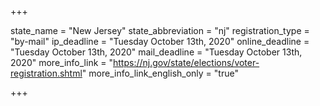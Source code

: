 +++

state_name = "New Jersey"
state_abbreviation = "nj"
registration_type = "by-mail"
ip_deadline = "Tuesday October 13th, 2020"
online_deadline = "Tuesday October 13th, 2020"
mail_deadline = "Tuesday October 13th, 2020"
more_info_link = "https://nj.gov/state/elections/voter-registration.shtml"
more_info_link_english_only = "true"

+++